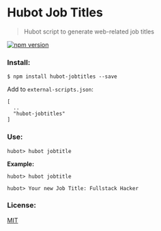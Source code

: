 # Hubot Job Titles

> Hubot script to generate web-related job titles


[![npm version](https://badge.fury.io/js/hubot-jobtitles.svg)](https://badge.fury.io/js/hubot-jobtitles)

### Install:

````
$ npm install hubot-jobtitles --save
````

Add to `external-scripts.json`:

````
[
  ..
  "hubot-jobtitles"
]
````

### Use:

````
hubot> hubot jobtitle
````

**Example:**

````
hubot> hubot jobtitle

hubot> Your new Job Title: Fullstack Hacker

````

### License:
[MIT](https://opensource.org/licenses/MIT)